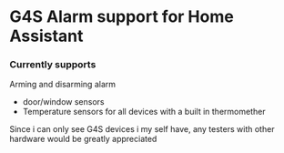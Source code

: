 # G4S Alarm support for Home Assistant

### Currently supports
Arming and disarming alarm

* door/window sensors
* Temperature sensors for all devices with a built in thermomether


Since i can only see G4S devices i my self have, any testers with other hardware would be greatly appreciated
